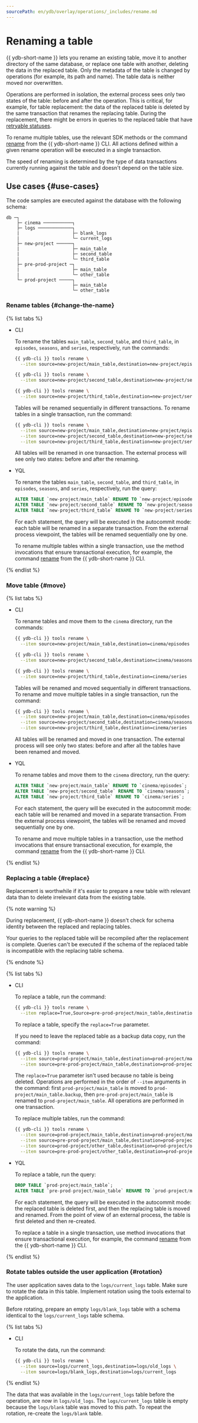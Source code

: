 ```yaml
---
sourcePath: en/ydb/overlay/operations/_includes/rename.md
---
```

# Renaming a table

{{ ydb-short-name }} lets you rename an existing table, move it to another directory of the same database, or replace one table with another, deleting the data in the replaced table. Only the metadata of the table is changed by operations (for example, its path and name). The table data is neither moved nor overwritten.

Operations are performed in isolation, the external process sees only two states of the table: before and after the operation. This is critical, for example, for table replacement: the data of the replaced table is deleted by the same transaction that renames the replacing table. During the replacement, there might be errors in queries to the replaced table that have [retryable statuses](../../reference/ydb-sdk/error_handling.md#termination-statuses).

To rename multiple tables, use the relevant SDK methods or the command [rename](../../reference/ydb-cli/commands/tools/rename.md) from the {{ ydb-short-name }} CLI. All actions defined within a given rename operation will be executed in a single transaction.

The speed of renaming is determined by the type of data transactions currently running against the table and doesn't depend on the table size.

## Use cases {#use-cases}

The code samples are executed against the database with the following schema:

```text
db ─┐ 
    ├─ cinema ───────────┐
    ├─ logs ─────────────┐
    |                    ├─ blank_logs
    |                    └─ current_logs
    ├─ new-project ──────┐
    |                    ├─ main_table
    |                    ├─ second_table
    |                    └─ third_table
    ├─ pre-prod-project ─┐
    |                    ├─ main_table
    |                    └─ other_table
    └─ prod-project ─────┐
                         ├─ main_table
                         └─ other_table
```

### Rename tables {#change-the-name}

{% list tabs %}

- CLI

  To rename the tables `main_table`, `second_table`, and `third_table`, in `episodes`, `seasons`, and `series`, respectively, run the commands:

  ```bash
  {{ ydb-cli }} tools rename \
    --item source=new-project/main_table,destination=new-project/episodes
  
  {{ ydb-cli }} tools rename \
    --item source=new-project/second_table,destination=new-project/seasons
  
  {{ ydb-cli }} tools rename \
    --item source=new-project/third_table,destination=new-project/series
  ```

  Tables will be renamed sequentially in different transactions. To rename tables in a single transaction, run the command:

  ```bash
  {{ ydb-cli }} tools rename \
    --item source=new-project/main_table,destination=new-project/episodes \
    --item source=new-project/second_table,destination=new-project/seasons \
    --item source=new-project/third_table,destination=new-project/series
  ```

  All tables will be renamed in one transaction. The external process will see only two states: before and after the renaming.

- YQL

  To rename the tables `main_table`, `second_table`, and `third_table`, in `episodes`, `seasons`, and `series`, respectively, run the query:

  ```sql
  ALTER TABLE `new-project/main_table` RENAME TO `new-project/episodes`;
  ALTER TABLE `new-project/second_table` RENAME TO `new-project/seasons`;
  ALTER TABLE `new-project/third_table` RENAME TO `new-project/series`;
  ```

  For each statement, the query will be executed in the autocommit mode: each table will be renamed in a separate transaction. From the external process viewpoint, the tables will be renamed sequentially one by one.

  To rename multiple tables within a single transaction, use the method invocations that ensure transactional execution, for example, the command [rename](../../reference/ydb-cli/commands/tools/rename.md) from the {{ ydb-short-name }} CLI.

{% endlist %}

### Move table {#move}

{% list tabs %}

- CLI

  To rename tables and move them to the `cinema` directory, run the commands:

  ```bash
  {{ ydb-cli }} tools rename \
    --item source=new-project/main_table,destination=cinema/episodes
  
  {{ ydb-cli }} tools rename \
    --item source=new-project/second_table,destination=cinema/seasons
  
  {{ ydb-cli }} tools rename \
    --item source=new-project/third_table,destination=cinema/series
  ```

  Tables will be renamed and moved sequentially in different transactions. To rename and move multiple tables in a single transaction, run the command:

  ```bash
  {{ ydb-cli }} tools rename \
    --item source=new-project/main_table,destination=cinema/episodes \
    --item source=new-project/second_table,destination=cinema/seasons \
    --item source=new-project/third_table,destination=cinema/series
  ```

  All tables will be renamed and moved in one transaction. The external process will see only two states: before and after all the tables have been renamed and moved.

- YQL

  To rename tables and move them to the `cinema` directory, run the query:

  ```sql
  ALTER TABLE `new-project/main_table` RENAME TO `cinema/episodes`;
  ALTER TABLE `new-project/second_table` RENAME TO `cinema/seasons`;
  ALTER TABLE `new-project/third_table` RENAME TO `cinema/series`;
  ```

  For each statement, the query will be executed in the autocommit mode: each table will be renamed and moved in a separate transaction. From the external process viewpoint, the tables will be renamed and moved sequentially one by one.

  To rename and move multiple tables in a transaction, use the method invocations that ensure transactional execution, for example, the command [rename](../../reference/ydb-cli/commands/tools/rename.md) from the {{ ydb-short-name }} CLI.

{% endlist %}

### Replacing a table {#replace}

Replacement is worthwhile if it's easier to prepare a new table with relevant data than to delete irrelevant data from the existing table.

{% note warning %}

During replacement, {{ ydb-short-name }} doesn't check for schema identity between the replaced and replacing tables.

Your queries to the replaced table will be recompiled after the replacement is complete. Queries can't be executed if the schema of the replaced table is incompatible with the replacing table schema.

{% endnote %}

{% list tabs %}

- CLI

  To replace a table, run the command:

  ```bash
  {{ ydb-cli }} tools rename \
    --item replace=True,Source=pre-prod-project/main_table,destination=prod-project/main_table
  ```

  To replace a table, specify the `replace=True` parameter.

  If you need to leave the replaced table as a backup data copy, run the command:

  ```bash
  {{ ydb-cli }} tools rename \
    --item source=prod-project/main_table,destination=prod-project/main_table.backup \
    --item source=pre-prod-project/main_table,destination=prod-project/main_table 
  ```

  The `replace=True` parameter isn't used because no table is being deleted. Operations are performed in the order of `--item` arguments in the command: first `prod-project/main_table` is moved to `prod-project/main_table.backup`, then `pre-prod-project/main_table` is renamed to `prod-project/main_table`. All operations are performed in one transaction.

  To replace multiple tables, run the command:

  ```bash
  {{ ydb-cli }} tools rename \
    --item source=prod-project/main_table,destination=prod-project/main_table.backup \
    --item source=pre-prod-project/main_table,destination=prod-project/main_table \
    --item source=prod-project/other_table,destination=prod-project/other_table.backup \
    --item source=pre-prod-project/other_table,destination=prod-project/other_table 
  ```

- YQL

  To replace a table, run the query:

  ```sql
  DROP TABLE `prod-project/main_table`;
  ALTER TABLE `pre-prod-project/main_table` RENAME TO `prod-project/main_table`;
  ```

  For each statement, the query will be executed in the autocommit mode: the replaced table is deleted first, and then the replacing table is moved and renamed. From the point of view of an external process, the table is first deleted and then re-created.

  To replace a table in a single transaction, use method invocations that ensure transactional execution, for example, the command [rename](../../reference/ydb-cli/commands/tools/rename.md) from the {{ ydb-short-name }} CLI.

{% endlist %}

### Rotate tables outside the user application {#rotation}

The user application saves data to the `logs/current_logs` table. Make sure to rotate the data in this table. Implement rotation using the tools external to the application.

Before rotating, prepare an empty `logs/blank_logs` table with a schema identical to the `logs/current_logs` table schema.

{% list tabs %}

- CLI

  To rotate the data, run the command:

  ```bash
  {{ ydb-cli }} tools rename \
    --item source=logs/current_logs,destination=logs/old_logs \
    --item source=logs/blank_logs,destination=logs/current_logs 
  ```

{% endlist %}

The data that was available in the `logs/current_logs` table before the operation, are now in `logs/old_logs`. The `logs/current_logs` table is empty because the `logs/blank` table was moved to this path. To repeat the rotation, re-create the `logs/blank` table.

